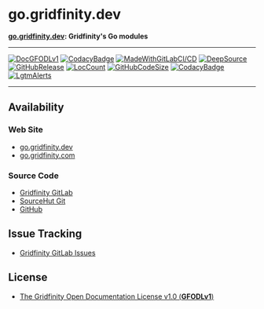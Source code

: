 # go.gridfinity.dev

<B>[go.gridfinity.dev](https://go.gridfinity.dev): Gridfinity's Go modules</B>

----------------------

[![DocGFODLv1](https://img.shields.io/badge/Documentation%20License-GFODLv1-Blue.svg)](https://gitlab.gridfinity.com/go/go.gridfinity.dev/-/blob/master/LICENSE)
[![CodacyBadge](https://api.codacy.com/project/badge/Grade/92f15b8010c54a19be0e50e7bef5e2be)](https://app.codacy.com/gh/gridfinity/go.gridfinity.dev)
[![MadeWithGitLabCI/CD](https://img.shields.io/badge/Made%20With-GitLab%20CI%2FCD-Blue.svg)](https://gitlab.gridfinity.com/)
[![DeepSource](https://deepsource.io/gh/gridfinity/go.gridfinity.dev.svg/?label=active+issues)](https://deepsource.io/gh/gridfinity/go.gridfinity.dev/?ref=repository-badge)
[![GitHubRelease](https://img.shields.io/github/release/gridfinity/gpushover.svg)](https://github.com/gridfinity/gpushover/releases/)
[![LocCount](https://img.shields.io/tokei/lines/github/gridfinity/gpushover.svg)](https://github.com/XAMPPRocky/tokei)
[![GitHubCodeSize](https://img.shields.io/github/languages/code-size/gridfinity/go.gridfinity.dev.svg)](https://github.com/gridfinity/go.gridfinity.dev)
[![CodacyBadge](https://api.codacy.com/project/badge/Grade/1554a9e30cff45aa80635c1e00dafa9e)](https://app.codacy.com/gh/gridfinity/go.gridfinity.dev)
[![LgtmAlerts](https://img.shields.io/lgtm/alerts/g/gridfinity/go.gridfinity.dev.svg?logo=lgtm&logoWidth=18)](https://lgtm.com/projects/g/gridfinity/go.gridfinity.dev-alerts/)

----------------------

## Availability

### Web Site

* [go.gridfinity.dev](https://go.gridfinity.dev)
* [go.gridfinity.com](https://go.gridfinity.com)

### Source Code

* [Gridfinity GitLab](https://gitlab.gridfinity.com/go/go.gridfinity.dev)
* [SourceHut Git](https://sr.ht/~trn/go.gridfinity.dev)
* [GitHub](https://github.com/gridfinity/go.gridfinity.dev)

## Issue Tracking

* [Gridfinity GitLab Issues](https://gitlab.gridfinity.com/go/go.gridfinity.dev/-/issues)

## License

* [The Gridfinity Open Documentation License v1.0 (**GFODLv1**)](https://gitlab.gridfinity.com/go/go.gridfinity.dev/-/blob/master/LICENSE)
